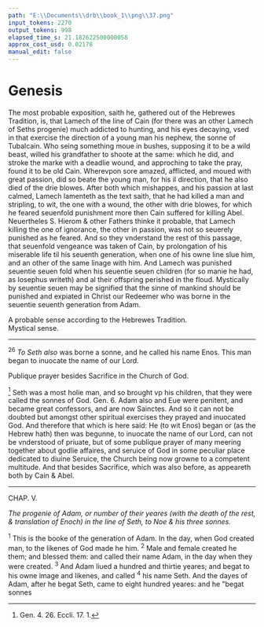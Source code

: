 ```yaml
---
path: "E:\\Documents\\drb\\book_1\\png\\37.png"
input_tokens: 2270
output_tokens: 998
elapsed_time_s: 21.182622500000058
approx_cost_usd: 0.02178
manual_edit: false
---
```

# Genesis

The most probable exposition, saith he, gathered out of the Hebrewes Tradition, is, that Lamech of the line of Cain (for there was an other Lamech of Seths progenie) much addicted to hunting, and his eyes decaying, vsed in that exercise the direction of a young man his nephew, the sonne of Tubalcain. Who seing something moue in bushes, supposing it to be a wild beast, willed his grandfather to shoote at the same: which he did, and stroke the marke with a deadlie wound, and approching to take the pray, found it to be old Cain. Wherevpon sore amazed, afflicted, and moued with great passion, did so beate the young man, for his il direction, that he also died of the drie blowes. After both which mishappes, and his passion at last calmed, Lamech lamenteth as the text saith, that he had killed a man and stripling, to wit, the one with a wound, the other with drie blowes, for which he feared seuenfold punishment more then Cain suffered for killing Abel. Neuertheles S. Hierom & other Fathers thinke it probable, that Lamech killing the one of ignorance, the other in passion, was not so seuerely punished as he feared. And so they vnderstand the rest of this passage, that seuenfold vengeance was taken of Cain, by prolongation of his miserable life til his seuenth generation, when one of his owne line slue him, and an other of the same linage with him. And Lamech was punished seuentie seuen fold when his seuentie seuen children (for so manie he had, as Iosephus writeth) and al their offspring perished in the floud. Mystically by seuentie seuen may be signified that the sinne of mankind should be punished and expiated in Christ our Redeemer who was borne in the seuentie seuenth generation from Adam.

<aside>A probable sense according to the Hebrewes Tradition.</aside>

<aside>Mystical sense.</aside>

<hr>

<sup>26</sup> *To Seth also* was borne a sonne, and he called his name Enos. This man began to inuocate the name of our Lord.

<aside>Publique prayer besides Sacrifice in the Church of God.</aside>

[^1] Seth was a most holie man, and so brought vp his children, that they were called the sonnes of God. Gen. 6. Adam also and Eue were penitent, and became great confessors, and are now Sainctes. And so it can not be doubted but amongst other spiritual exercises they prayed and inuocated God. And therefore that which is here said: He (to wit Enos) began or (as the Hebrew hath) then was begunne, to inuocate the name of our Lord, can not be vnderstood of priuate, but of some publique prayer of many meering together about godlie affaires, and seruice of God in some peculiar place dedicated to diuine Seruice, the Church being now growne to a competent multitude. And that besides Sacrifice, which was also before, as appeareth both by Cain & Abel.

<hr>

CHAP. V.

*The progenie of Adam, or number of their yeares (with the death of the rest, & translation of Enoch) in the line of Seth, to Noe & his three sonnes.*

<sup>1</sup> This is the booke of the generation of Adam. In the day, when God created man, to the likenes of God made he him. <sup>2</sup> Male and female created he them; and blessed them: and called their name Adam, in the day when they were created. <sup>3</sup> And Adam liued a hundred and thirtie yeares; and begat to his owne image and likenes, and called <sup>4</sup> his name Seth. And the dayes of Adam, after he begat Seth, came to eight hundred yeares: and he "begat sonnes

[^1]: Gen. 4. 26. Eccli. 17. 1.